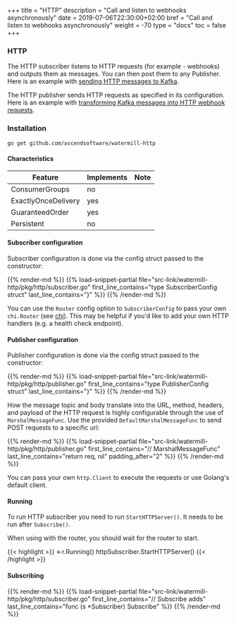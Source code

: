 +++
title = "HTTP"
description = "Call and listen to webhooks asynchronously"
date = 2019-07-06T22:30:00+02:00
bref = "Call and listen to webhooks asynchronously"
weight = -70
type = "docs"
toc = false
+++

### HTTP

The HTTP subscriber listens to HTTP requests (for example - webhooks) and outputs them as messages.
You can then post them to any Publisher. Here is an example with [sending HTTP messages to Kafka](https://github.com/ascendsoftware/watermill/blob/master/_examples/real-world-examples/receiving-webhooks/main.go).

The HTTP publisher sends HTTP requests as specified in its configuration. Here is an example with [transforming Kafka messages into HTTP webhook requests](https://github.com/ascendsoftware/watermill/tree/master/_examples/real-world-examples/sending-webhooks).

### Installation

    go get github.com/ascendsoftware/watermill-http

#### Characteristics

| Feature             | Implements | Note |
| ------------------- | ---------- | ---- |
| ConsumerGroups      | no         |      |
| ExactlyOnceDelivery | yes        |      |
| GuaranteedOrder     | yes        |      |
| Persistent          | no         |      |

#### Subscriber configuration

Subscriber configuration is done via the config struct passed to the constructor:

{{% render-md %}}
{{% load-snippet-partial file="src-link/watermill-http/pkg/http/subscriber.go" first_line_contains="type SubscriberConfig struct" last_line_contains="}" %}}
{{% /render-md %}}

You can use the `Router` config option to `SubscriberConfig` to pass your own `chi.Router` (see [chi](https://github.com/go-chi/chi)).
This may be helpful if you'd like to add your own HTTP handlers (e.g. a health check endpoint).

#### Publisher configuration

Publisher configuration is done via the config struct passed to the constructor:

{{% render-md %}}
{{% load-snippet-partial file="src-link/watermill-http/pkg/http/publisher.go" first_line_contains="type PublisherConfig struct" last_line_contains="}" %}}
{{% /render-md %}}

How the message topic and body translate into the URL, method, headers, and payload of the HTTP request is highly configurable through the use of `MarshalMessageFunc`. 
Use the provided `DefaultMarshalMessageFunc` to send POST requests to a specific url:

{{% render-md %}}
{{% load-snippet-partial file="src-link/watermill-http/pkg/http/publisher.go" first_line_contains="// MarshalMessageFunc" last_line_contains="return req, nil" padding_after="2" %}}
{{% /render-md %}}

You can pass your own `http.Client` to execute the requests or use Golang's default client. 

#### Running

To run HTTP subscriber you need to run `StartHTTPServer()`. It needs to be run after `Subscribe()`.

When using with the router, you should wait for the router to start.

{{< highlight >}}
<-r.Running()
httpSubscriber.StartHTTPServer()
{{< /highlight >}}

#### Subscribing

{{% render-md %}}
{{% load-snippet-partial file="src-link/watermill-http/pkg/http/subscriber.go" first_line_contains="// Subscribe adds" last_line_contains="func (s *Subscriber) Subscribe" %}}
{{% /render-md %}}

